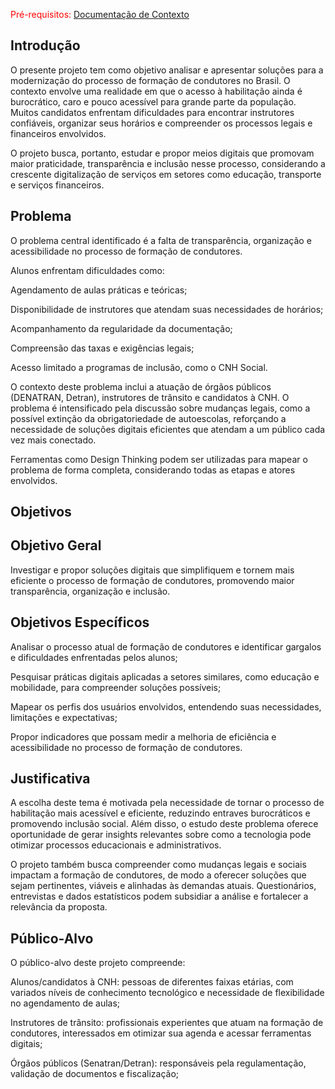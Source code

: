 <span style="color:red">Pré-requisitos: <a href="01-Documentação de Contexto.md"> Documentação de Contexto</a></span>

## Introdução

O presente projeto tem como objetivo analisar e apresentar soluções para a modernização do processo de formação de condutores no Brasil. O contexto envolve uma realidade em que o acesso à habilitação ainda é burocrático, caro e pouco acessível para grande parte da população. Muitos candidatos enfrentam dificuldades para encontrar instrutores confiáveis, organizar seus horários e compreender os processos legais e financeiros envolvidos.

O projeto busca, portanto, estudar e propor meios digitais que promovam maior praticidade, transparência e inclusão nesse processo, considerando a crescente digitalização de serviços em setores como educação, transporte e serviços financeiros.

## Problema

O problema central identificado é a falta de transparência, organização e acessibilidade no processo de formação de condutores.

Alunos enfrentam dificuldades como:

Agendamento de aulas práticas e teóricas;

Disponibilidade de instrutores que atendam suas necessidades de horários;

Acompanhamento da regularidade da documentação;

Compreensão das taxas e exigências legais;

Acesso limitado a programas de inclusão, como o CNH Social.

O contexto deste problema inclui a atuação de órgãos públicos (DENATRAN, Detran), instrutores de trânsito e candidatos à CNH. O problema é intensificado pela discussão sobre mudanças legais, como a possível extinção da obrigatoriedade de autoescolas, reforçando a necessidade de soluções digitais eficientes que atendam a um público cada vez mais conectado.

Ferramentas como Design Thinking podem ser utilizadas para mapear o problema de forma completa, considerando todas as etapas e atores envolvidos.

## Objetivos
## Objetivo Geral

Investigar e propor soluções digitais que simplifiquem e tornem mais eficiente o processo de formação de condutores, promovendo maior transparência, organização e inclusão.

## Objetivos Específicos

Analisar o processo atual de formação de condutores e identificar gargalos e dificuldades enfrentadas pelos alunos;

Pesquisar práticas digitais aplicadas a setores similares, como educação e mobilidade, para compreender soluções possíveis;

Mapear os perfis dos usuários envolvidos, entendendo suas necessidades, limitações e expectativas;

Propor indicadores que possam medir a melhoria de eficiência e acessibilidade no processo de formação de condutores.

## Justificativa

A escolha deste tema é motivada pela necessidade de tornar o processo de habilitação mais acessível e eficiente, reduzindo entraves burocráticos e promovendo inclusão social. Além disso, o estudo deste problema oferece oportunidade de gerar insights relevantes sobre como a tecnologia pode otimizar processos educacionais e administrativos.

O projeto também busca compreender como mudanças legais e sociais impactam a formação de condutores, de modo a oferecer soluções que sejam pertinentes, viáveis e alinhadas às demandas atuais. Questionários, entrevistas e dados estatísticos podem subsidiar a análise e fortalecer a relevância da proposta.
## Público-Alvo

O público-alvo deste projeto compreende:

Alunos/candidatos à CNH: pessoas de diferentes faixas etárias, com variados níveis de conhecimento tecnológico e necessidade de flexibilidade no agendamento de aulas;

Instrutores de trânsito: profissionais experientes que atuam na formação de condutores, interessados em otimizar sua agenda e acessar ferramentas digitais;

Órgãos públicos (Senatran/Detran): responsáveis pela regulamentação, validação de documentos e fiscalização;

